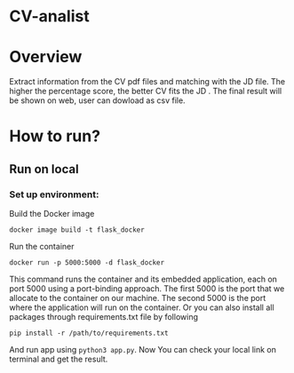 # CV-analist
# Overview
Extract information from the CV pdf files and matching with the JD file. The higher the percentage score, the better CV fits the JD . The final result will be shown on web, user can dowload as csv file.

# How to run?
## Run on local
### Set up environment:

Build the Docker image
```
docker image build -t flask_docker
```
Run the container
```
docker run -p 5000:5000 -d flask_docker
```
This command runs the container and its embedded application, each on port 5000 using a port-binding approach. The first 5000 is the port that we allocate to the container on our machine. The second 5000 is the port where the application will run on the container.
Or you can also install all packages through requirements.txt file by following
```
pip install -r /path/to/requirements.txt
```
And run app using ```python3 app.py```.
Now You can check your local link on terminal and get the result.

